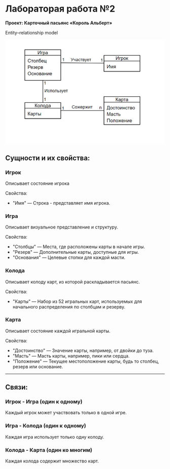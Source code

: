 # Лабораторая работа №2
**Проект: Карточный пасьянс «Король Альберт»**

Entity–relationship model

![use-case.png](lab2.png)

## Сущности и их свойства:
### Игрок 
Описывает состояние игрока

Свойства:
- "Имя" — Строка - представляет имя игрока.
 ### Игра 
Описывает визуальное представление и структуру.

Свойства:
- "Столбцы" — Места, где расположены карты в начале игры.
- "Резерв" — Дополнительные карты, доступные для игры.
- "Основания" — Целевые стопки для каждой масти.

### Колода 
Описывает колоду карт, из которой раскладывается пасьянс.

Свойства:
- "Карты" — Набор из 52 игральных карт, используемых для начального распределения по столбцам и резерву.


### Карта    
Описывает состояние каждой игральной карты.

Свойства:
- "Достоинство" — Значение карты, например, от двойки до туза.
- "Масть" — Масть карты, например, пики или сердца.
- "Положение" — Текущее местоположение карты, будь то столбец, резерв или основание.

---

## Связи:
### Игрок - Игра (один к одному)
Каждый игрок может участвовать только в одной игре.

### Игра - Колода (один к одному)
Каждая игра использует только одну колоду.

### Колода - Карта (один ко многим)
Каждая колода содержит множество карт.
